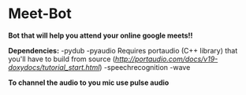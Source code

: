 # Meet-Bot

**Bot that will help you attend your online google meets!!**

**Dependencies:**
  -pydub
  -pyaudio Requires portaudio (C++ library) that you'll have to build from source (*http://portaudio.com/docs/v19-doxydocs/tutorial_start.html*)
  -speechrecognition
  -wave

**To channel the audio to you mic use pulse audio**
